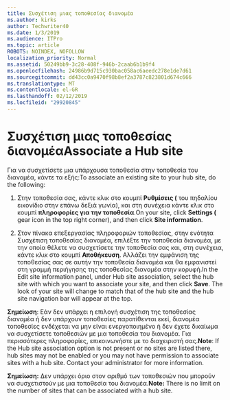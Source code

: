 ```yaml
---
title: Συσχέτιση μιας τοποθεσίας διανομέα
ms.author: kirks
author: Techwriter40
ms.date: 1/3/2019
ms.audience: ITPro
ms.topic: article
ROBOTS: NOINDEX, NOFOLLOW
localization_priority: Normal
ms.assetid: 50249bb9-3c28-408f-946b-2caab6b1b9f4
ms.openlocfilehash: 24986b9d715c930bac058ac6aeedc278e1de7d61
ms.sourcegitcommit: dd43cc0a9470f98b8ef2a3787c823801d674c666
ms.translationtype: MT
ms.contentlocale: el-GR
ms.lasthandoff: 02/12/2019
ms.locfileid: "29920845"
---
```

# <a name="associate-a-hub-site"></a><span data-ttu-id="03bbb-102">Συσχέτιση μιας τοποθεσίας διανομέα</span><span class="sxs-lookup"><span data-stu-id="03bbb-102">Associate a Hub site</span></span>

<span data-ttu-id="03bbb-103">Για να συσχετίσετε μια υπάρχουσα τοποθεσία στην τοποθεσία του διανομέα, κάντε τα εξής:</span><span class="sxs-lookup"><span data-stu-id="03bbb-103">To associate an existing site to your hub site, do the following:</span></span>
  
1. <span data-ttu-id="03bbb-104">Στην τοποθεσία σας, κάντε κλικ στο κουμπί **Ρυθμίσεις (** του πηδαλίου εικονίδιο στην επάνω δεξιά γωνία), και στη συνέχεια κάντε κλικ στο κουμπί **πληροφορίες για την τοποθεσία**.</span><span class="sxs-lookup"><span data-stu-id="03bbb-104">On your site, click **Settings (** gear icon in the top right corner), and then click **Site information**.</span></span> 
    
2. <span data-ttu-id="03bbb-p101">Στον πίνακα επεξεργασίας πληροφοριών τοποθεσίας, στην ενότητα Συσχέτιση τοποθεσίας διανομέα, επιλέξτε την τοποθεσία διανομέα, με την οποία θέλετε να συσχετίσετε την τοποθεσία σας και, στη συνέχεια, κάντε κλικ στο κουμπί **Αποθήκευση**. Αλλάζει την εμφάνιση της τοποθεσίας σας σε αυτήν την τοποθεσία διανομέα και θα εμφανιστεί στη γραμμή περιήγησης της τοποθεσίας διανομέα στην κορυφή.</span><span class="sxs-lookup"><span data-stu-id="03bbb-p101">In the Edit site information panel, under Hub site association, select the hub site with which you want to associate your site, and then click **Save**. The look of your site will change to match that of the hub site and the hub site navigation bar will appear at the top.</span></span> 
    
 <span data-ttu-id="03bbb-p102">**Σημείωση**: Εάν δεν υπάρχει η επιλογή συσχέτιση της τοποθεσίας διανομέα ή δεν υπάρχουν τοποθεσίες παρατίθενται εκεί, διανομέα τοποθεσίες ενδέχεται να μην είναι ενεργοποιημένο ή δεν έχετε δικαίωμα να συσχετίσετε τοποθεσιών με μια τοποθεσία του διανομέα. Για περισσότερες πληροφορίες, επικοινωνήστε με το διαχειριστή σας.</span><span class="sxs-lookup"><span data-stu-id="03bbb-p102">**Note**: If the Hub site association option is not present or no sites are listed there, hub sites may not be enabled or you may not have permission to associate sites with a hub site. Contact your administrator for more information.</span></span> 
  
 <span data-ttu-id="03bbb-109">**Σημείωση:** Δεν υπάρχει όριο στον αριθμό των τοποθεσιών που μπορούν να συσχετιστούν με μια τοποθεσία του διανομέα.</span><span class="sxs-lookup"><span data-stu-id="03bbb-109">**Note:** There is no limit on the number of sites that can be associated with a hub site.</span></span> 
  

